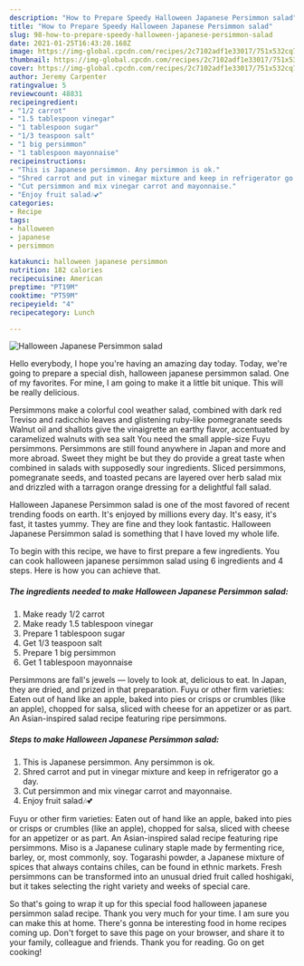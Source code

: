 ```yaml
---
description: "How to Prepare Speedy Halloween Japanese Persimmon salad"
title: "How to Prepare Speedy Halloween Japanese Persimmon salad"
slug: 98-how-to-prepare-speedy-halloween-japanese-persimmon-salad
date: 2021-01-25T16:43:28.168Z
image: https://img-global.cpcdn.com/recipes/2c7102adf1e33017/751x532cq70/halloween-japanese-persimmon-salad-recipe-main-photo.jpg
thumbnail: https://img-global.cpcdn.com/recipes/2c7102adf1e33017/751x532cq70/halloween-japanese-persimmon-salad-recipe-main-photo.jpg
cover: https://img-global.cpcdn.com/recipes/2c7102adf1e33017/751x532cq70/halloween-japanese-persimmon-salad-recipe-main-photo.jpg
author: Jeremy Carpenter
ratingvalue: 5
reviewcount: 48831
recipeingredient:
- "1/2 carrot"
- "1.5 tablespoon vinegar"
- "1 tablespoon sugar"
- "1/3 teaspoon salt"
- "1 big persimmon"
- "1 tablespoon mayonnaise"
recipeinstructions:
- "This is Japanese persimmon. Any persimmon is ok."
- "Shred carrot and put in vinegar mixture and keep in refrigerator go a day."
- "Cut persimmon and mix vinegar carrot and mayonnaise."
- "Enjoy fruit salad🎶💕"
categories:
- Recipe
tags:
- halloween
- japanese
- persimmon

katakunci: halloween japanese persimmon 
nutrition: 182 calories
recipecuisine: American
preptime: "PT19M"
cooktime: "PT59M"
recipeyield: "4"
recipecategory: Lunch

---
```



![Halloween Japanese Persimmon salad](https://img-global.cpcdn.com/recipes/2c7102adf1e33017/751x532cq70/halloween-japanese-persimmon-salad-recipe-main-photo.jpg)

Hello everybody, I hope you're having an amazing day today. Today, we're going to prepare a special dish, halloween japanese persimmon salad. One of my favorites. For mine, I am going to make it a little bit unique. This will be really delicious.

Persimmons make a colorful cool weather salad, combined with dark red Treviso and radicchio leaves and glistening ruby-like pomegranate seeds Walnut oil and shallots give the vinaigrette an earthy flavor, accentuated by caramelized walnuts with sea salt You need the small apple-size Fuyu persimmons. Persimmons are still found anywhere in Japan and more and more abroad. Sweet they might be but they do provide a great taste when combined in salads with supposedly sour ingredients. Sliced persimmons, pomegranate seeds, and toasted pecans are layered over herb salad mix and drizzled with a tarragon orange dressing for a delightful fall salad.

Halloween Japanese Persimmon salad is one of the most favored of recent trending foods on earth. It's enjoyed by millions every day. It's easy, it's fast, it tastes yummy. They are fine and they look fantastic. Halloween Japanese Persimmon salad is something that I have loved my whole life.


To begin with this recipe, we have to first prepare a few ingredients. You can cook halloween japanese persimmon salad using 6 ingredients and 4 steps. Here is how you can achieve that.

<!--inarticleads1-->

##### The ingredients needed to make Halloween Japanese Persimmon salad:

1. Make ready 1/2 carrot
1. Make ready 1.5 tablespoon vinegar
1. Prepare 1 tablespoon sugar
1. Get 1/3 teaspoon salt
1. Prepare 1 big persimmon
1. Get 1 tablespoon mayonnaise


Persimmons are fall&#39;s jewels — lovely to look at, delicious to eat. In Japan, they are dried, and prized in that preparation. Fuyu or other firm varieties: Eaten out of hand like an apple, baked into pies or crisps or crumbles (like an apple), chopped for salsa, sliced with cheese for an appetizer or as part. An Asian-inspired salad recipe featuring ripe persimmons. 

<!--inarticleads2-->

##### Steps to make Halloween Japanese Persimmon salad:

1. This is Japanese persimmon. Any persimmon is ok.
1. Shred carrot and put in vinegar mixture and keep in refrigerator go a day.
1. Cut persimmon and mix vinegar carrot and mayonnaise.
1. Enjoy fruit salad🎶💕


Fuyu or other firm varieties: Eaten out of hand like an apple, baked into pies or crisps or crumbles (like an apple), chopped for salsa, sliced with cheese for an appetizer or as part. An Asian-inspired salad recipe featuring ripe persimmons. Miso is a Japanese culinary staple made by fermenting rice, barley, or, most commonly, soy. Togarashi powder, a Japanese mixture of spices that always contains chiles, can be found in ethnic markets. Fresh persimmons can be transformed into an unusual dried fruit called hoshigaki, but it takes selecting the right variety and weeks of special care. 

So that's going to wrap it up for this special food halloween japanese persimmon salad recipe. Thank you very much for your time. I am sure you can make this at home. There's gonna be interesting food in home recipes coming up. Don't forget to save this page on your browser, and share it to your family, colleague and friends. Thank you for reading. Go on get cooking!
